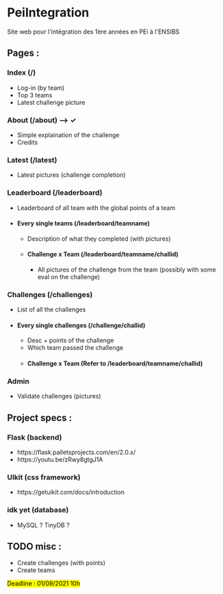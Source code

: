 # PeiIntegration
Site web pour l'intégration des 1ère années en PEi à l'ENSIBS

<h2>Pages :</h2> 
<h3> Index (/)</h3>
<ul>
  <li>Log-in (by team)</li>
  <li>Top 3 teams</li>
  <li>Latest challenge picture</li>
</ul>
<h3>About (/about) --> ✓</h3>
<ul>
  <li>Simple explaination of the challenge</li>
  <li>Credits</li>
</ul>
<h3>Latest (/latest)</h3>
<ul>
  <li>Latest pictures (challenge completion)</li>
</ul>
<h3>Leaderboard (/leaderboard)</h3>
<ul>
  <li>Leaderboard of all team with the global points of a team</li>
  <li>
    <h4> Every single teams (/leaderboard/teamname)</h4>
    <ul>
      <li>Description of what they completed (with pictures)</li>
      <li>
        <h4>Challenge x Team (/leaderboard/teamname/challid)</h4>
        <ul>
        <li>All pictures of the challenge from the team (possibly with some eval on the challenge)</li>
        </ul>
      </li>
    </ul>
  </li>
</ul>
<h3>Challenges (/challenges)</h3>
<ul>
  <li>List of all the challenges</li>
  <li>
    <h4>Every single challenges (/challenge/challid)</h4>
    <ul>
      <li>Desc + points of the challenge</li>
      <li>Which team passed the challenge</li>
      <li><h4>Challenge x Team (Refer to /leaderboard/teamname/challid)</h4></li>
    </ul>
  </li>
</ul>
<h3>Admin</h3>
<ul>
  <li>
    Validate challenges (pictures)
  </li>
</ul>

<h2>Project specs :</h2>
<h3>Flask (backend)</h3>
<ul>
  <li>https://flask.palletsprojects.com/en/2.0.x/</li>
  <li>https://youtu.be/zRwy8gtgJ1A</li>
</ul>
<h3>UIkit (css framework)</h3>
<ul>
  <li>https://getuikit.com/docs/introduction</li>
</ul>
<h3>idk yet (database)</h3>
<ul>
  <li>MySQL ? TinyDB ?</li>
</ul>

<h2>TODO misc :</h2>
<ul>
  <li>Create challenges (with points)</li>
  <li>Create teams</li>
</ul>

<mark>Deadline : 01/09/2021 10h</mark>
